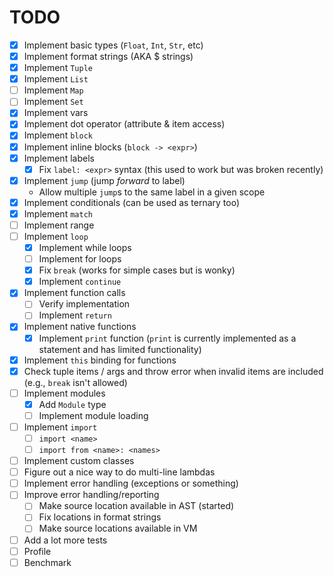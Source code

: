 # TODO

- [x] Implement basic types (`Float`, `Int`, `Str`, etc)
- [x] Implement format strings (AKA $ strings)
- [x] Implement `Tuple`
- [x] Implement `List`
- [ ] Implement `Map`
- [ ] Implement `Set`
- [x] Implement vars
- [x] Implement dot operator (attribute & item access)
- [x] Implement `block`
- [x] Implement inline blocks (`block -> <expr>`)
- [x] Implement labels
  - [x] Fix `label: <expr>` syntax (this used to work but was broken
    recently)
- [x] Implement `jump` (jump *forward* to label)
  - Allow multiple `jump`s to the same label in a given scope
- [x] Implement conditionals (can be used as ternary too)
- [x] Implement `match`
- [ ] Implement range
- [ ] Implement `loop`
  - [x] Implement while loops
  - [ ] Implement for loops
  - [x] Fix `break` (works for simple cases but is wonky)
  - [x] Implement `continue`
- [x] Implement function calls
  - [ ] Verify implementation
  - [ ] Implement `return`
- [x] Implement native functions
  - [x] Implement `print` function (`print` is currently implemented as
        a statement and has limited functionality)
- [x] Implement `this` binding for functions
- [x] Check tuple items / args and throw error when invalid items
      are included (e.g., `break` isn't allowed)
- [ ] Implement modules
  - [x] Add `Module` type
  - [ ] Implement module loading
- [ ] Implement `import`
  - [ ] `import <name>`
  - [ ] `import from <name>: <names>`
- [ ] Implement custom classes
- [ ] Figure out a nice way to do multi-line lambdas
- [ ] Implement error handling (exceptions or something)
- [ ] Improve error handling/reporting
  - [ ] Make source location available in AST (started)
  - [ ] Fix locations in format strings
  - [ ] Make source locations available in VM
- [ ] Add a lot more tests
- [ ] Profile
- [ ] Benchmark
